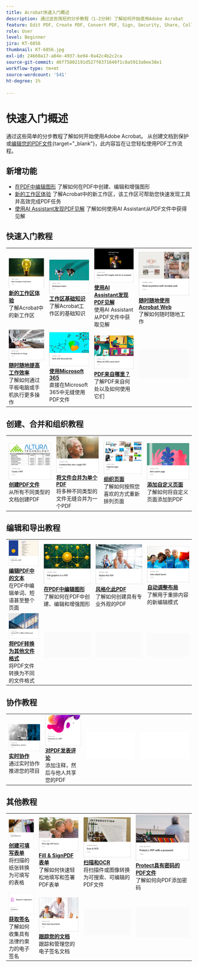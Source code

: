 ```yaml
---
title: Acrobat快速入门概述
description: 通过这些简短的分步教程（1-2分钟）了解如何开始使用Adobe Acrobat
feature: Edit PDF, Create PDF, Convert PDF, Sign, Security, Share, Collaboration, Workspace
role: User
level: Beginner
jira: KT-6856
thumbnail: KT-6856.jpg
exl-id: 24660a17-a04e-4937-be94-0a42c4b2c2ca
source-git-commit: d6f75802191d527f0371640f1c8a5913a0ee38e1
workflow-type: tm+mt
source-wordcount: '541'
ht-degree: 1%

---
```


# 快速入门概述

通过这些简单的分步教程了解如何开始使用Adobe Acrobat。 从创建文档到保护或[编辑您的PDF文件](https://www.adobe.com/acrobat/online/pdf-editor.html){target="_blank"}，此内容旨在让您轻松使用PDF工作流程。

## 新增功能

* [在PDF中编辑图形](edit-graphics.md)
了解如何在PDF中创建、编辑和增强图形
* [新的工作区体验](new-workspace.md)
了解Acrobat中的新工作区，该工作区可帮助您快速发现工具并高效完成PDF任务
* [使用AI Assistant发现PDF见解](ai-assistant.md)
了解如何使用AI Assistant从PDF文件中获得见解

## 快速入门教程

<table style="table-layout:fixed">
<tr>
  <td>
    <a href="new-workspace.md">
      <img alt="新的工作区体验" src="../assets/new-workspace.png" />
    </a>
    <div>
    <a href="new-workspace.md"><strong>新的工作区体验</strong></a>
    </div>
    了解Acrobat中的新工作区
    <br>
  </td>
  <td>
    <a href="get-to-know-the-acrobat-dc-interface.md">
      <img alt="工作区基础知识" src="../assets/workspace-basics.png" />
    </a>
    <div>
    <a href="get-to-know-the-acrobat-dc-interface.md"><strong>工作区基础知识</strong></a>
    </div>
    了解Acrobat工作区的基础知识
    <br>
  </td>
  <td>
    <a href="ai-assistant.md">
      <img alt="用AI助手发现PDF见解" src="../assets/ai-assistant.png" />
    </a>
    <div>
    <a href="ai-assistant.md"><strong>使用AI Assistant发现PDF见解</strong></a>
    </div>
    使用AI Assistant从PDF文件中获取见解
    <br>
  </td>
  <td>
    <a href="acrobatweb.md">
      <img alt="随时随地使用Acrobat Web" src="../assets/acrobat-web.png" />
    </a>
    <div>
    <a href="acrobatweb.md"><strong>随时随地使用Acrobat Web</strong></a>
    </div>
    了解如何随时随地工作
    <br>
  </td>
</tr>
<tr>
  <td>
    <a href="productivity.md">
      <img alt="随时随地提高工作效率" src="../assets/productivity.png" />
    </a>
    <div>
    <a href="productivity.md"><strong>随时随地提高工作效率</strong></a>
    </div>
    了解如何通过平板电脑或手机执行更多操作
    <br>
  </td>
    <td>
      <a href="../integrate/integrate-overview.md#microsoft">
        <img alt="使用Microsoft 365" src="../assets/microsoft-365.png" />
      </a>
      <div>
      <a href="../integrate/integrate-overview.md#microsoft"><strong>使用Microsoft 365</strong></a>
      </div>
      直接在Microsoft 365中无缝使用PDF文件
      <br> 
    </td>
    <td>
      <a href="where-do-pdfs-come-from.md">
        <img alt="PDF来自哪里？" src="../assets/where-pdfs.png" />
      </a>
      <div>
      <a href="where-do-pdfs-come-from.md"><strong>PDF来自哪里？</strong></a>
      </div>
      了解PDF来自何处以及如何使用它们
      <br>
    </td>
    <td>
    <img alt="间隔物" src="../assets/Grayspacer.png" />
      <div>
      <br>
    </td>
  </tr>
  </table>

## 创建、合并和组织教程

<table style="table-layout:fixed">
  <tr>
    <td>
      <a href="create-pdf.md">
        <img alt="创建PDF文件" src="../assets/create.png" />
      </a>
      <div>
      <a href="create-pdf.md"><strong>创建PDF文件</strong></a>
      </div>
      从所有不同类型的文档创建PDF
      <br>
    </td>
    <td>
      <a href="combine-to-pdf.md">
        <img alt="将多个文件合并为单个PDF" src="../assets/combine.png" />
      </a>
      <div>
      <a href="combine-to-pdf.md"><strong>将文件合并为单个PDF</strong></a>
      </div>
      将多种不同类型的文件无缝合并为一个PDF
      <br>
    </td>
    <td>
      <a href="organize.md">
        <img alt="整理页面" src="../assets/organize-pages.png" />
      </a>
      <div>
      <a href="organize.md"><strong>组织页面</strong></a>
      </div>
      了解如何按照您喜欢的方式重新排列页面
      <br>
    </td>
    <td>
      <a href="add-custom-page.md">
        <img alt="添加自定义页面" src="../assets/custom.png" />
      </a>
      <div>
      <a href="add-custom-page.md"><strong>添加自定义页面</strong></a>
      </div>
      了解如何将自定义页面添加到PDF
      <br>
    </td>
  </tr>
  </table>

## 编辑和导出教程

<table style="table-layout:fixed">
  <tr>
    <td>
      <a href="edit-pdf.md">
        <img alt="编辑PDF中的文本" src="../assets/edit-text.png" />
      </a>
      <div>
      <a href="edit-pdf.md"><strong>编辑PDF中的文本</strong></a>
      </div>
      在PDF中编辑单词、短语甚至整个页面
      <br>
    </td>
    <td>
      <a href="edit-graphics.md">
        <img alt="在PDF中编辑图形" src="../assets/edit-graphics.png" />
      </a>
      <div>
      <a href="edit-graphics.md"><strong>在PDF中编辑图形</strong></a>
      </div>
      了解如何在PDF中创建、编辑和增强图形
      <br>
    </td>
    <td>
      <a href="stylize-this-PDF.md">
        <img alt="设置此PDF的风格" src="../assets/stylize-pdf.png" />
      </a>
      <div>
      <a href="stylize-this-PDF.md"><strong>风格化此PDF</strong></a>
      </div>
      了解如何创建具有专业外观的PDF
      <br>
    </td>
   <td>
      <a href="auto-adjust-layout.md">
        <img alt="自动调整布局" src="../assets/auto-adjust.png" />
      </a>
      <div>
      <a href="auto-adjust-layout.md"><strong>自动调整布局</strong></a>
      </div>
      了解用于重排内容的新编辑模式
      <br>
    </td>
  </tr>
    <td>
      <a href="export-pdf.md">
        <img alt="将PDF转换为其他文件格式" src="../assets/convert.png" />
      </a>
      <div>
      <a href="export-pdf.md"><strong>将PDF转换为其他文件格式</strong></a>
      </div>
      将PDF文件转换为不同的文件格式
      <br>
    </td>
    <td>
   <img alt="间隔物" src="../assets/Grayspacer.png" />
    <div>
    <br>
  </td>
  <td>
   <img alt="间隔物" src="../assets/Grayspacer.png" />
    <div>
    <br>
  </td>
   <td>
   <img alt="间隔物" src="../assets/Grayspacer.png" />
    <div>
    <br>
  </td>
</tr>
</table>

## 协作教程

<table style="table-layout:fixed">
  <tr>
    <td>
      <a href="collaborate.md">
        <img alt="实时协作" src="../assets/collaborate.png" />
      </a>
      <div>
      <a href="collaborate.md"><strong>实时协作</strong></a>
      </div>
      通过实时协作推进您的项目
    </td>
    <td>
      <a href="comment-on-pdf-files.md">
        <img alt="对PDF发表评论" src="../assets/comment.png" />
      </a>
      <div>
      <a href="comment-on-pdf-files.md"><strong>对PDF发表评论</strong></a>
      </div>
      添加注释，然后与他人共享您的PDF
      <br>
    </td>
    <td>
    <img alt="间隔物" src="../assets/Whitespacer.png" />
      <div>
      <br>
    </td>
    <td>
    <img alt="间隔物" src="../assets/Whitespacer.png" />
      <div>
      <br>
    </td>
</tr>
</table>

## 其他教程

<table style="table-layout:fixed">
<tr>
  <td>
    <a href="create-fillable-forms.md">
      <img alt="创建可填写表单" src="../assets/fillable-forms.png" />
    </a>
    <div>
      <a href="create-fillable-forms.md"><strong>创建可填写表单</strong></a>
      </div>
      将扫描的纸张转换为可填写的表格
      <br>
  </td>
  <td>
    <a href="fill-and-sign.md">
      <img alt="Fill &amp; SignPDF表单" src="../assets/fill-sign.png" />
    </a>
    <div>
    <a href="fill-and-sign.md"><strong>Fill &amp; SignPDF表单</strong></a>
    </div>
    了解如何快速轻松地填写和签署PDF表单
    <br>
  </td>
  <td>
    <a href="scan-and-ocr.md">
      <img alt="扫描和OCR" src="../assets/scan.png" />
    </a>
    <div>
    <a href="scan-and-ocr.md"><strong>扫描和OCR</strong></a>
    </div>
    将扫描件或图像转换为可搜索、可编辑的PDF文件
    <br>
  </td>
  <td>
    <a href="password-protect.md">
      <img alt="Protect带密码的PDF文件" src="../assets/protect.png" />
    </a>
    <div>
    <a href="password-protect.md"><strong>Protect具有密码的PDF文件</strong></a>
    </div>
    了解如何向PDF添加密码
    <br>
  </td>
</tr>
<tr>
  <td>
    <a href="signatures.md">
      <img alt="获取签名" src="../assets/signatures.png" />
    </a>
    <div>
    <a href="signatures.md"><strong>获取签名</strong></a>
    </div>
    了解如何收集具有法律约束力的电子签名
    <br>
  </td>
  <td>
    <a href="track.md">
      <img alt="跟踪文档" src="../assets/track.png" />
    </a>
    <div>
    <a href="track.md"><strong>跟踪您的文档</strong></a>
    </div>
    跟踪和管理您的电子签名文档
    <br>
  </td>
  <td>
   <img alt="间隔物" src="../assets/Grayspacer.png" />
    <div>
    <br>
  </td>
  <td>
   <img alt="间隔物" src="../assets/Grayspacer.png" />
    <div>
    <br>
  </td>
</tr>
</table>
